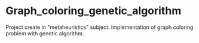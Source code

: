 # Graph_coloring_genetic_algorithm

Project create in "metaheuristics" subject. 
Implementation of graph coloring problem with genetic algorithm.
